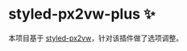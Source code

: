 # styled-px2vw-plus ✨

本项目基于 [styled-px2vw](https://github.com/hnzycfcfed/styled-px2vw)，针对该插件做了选项调整。